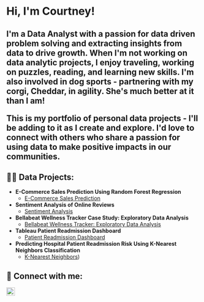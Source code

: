 <h1>Hi, I'm Courtney!</h1>
<h2>I'm a Data Analyst with a passion for data driven problem solving and extracting insights from data to drive growth. When I'm not working on data analytic projects, I enjoy traveling, working on puzzles, reading, and learning new skills. I'm also involved in dog sports - partnering with my corgi, Cheddar, in agility. She's much better at it than I am!

This is my portfolio of personal data projects - I'll be adding to it as I create and explore. I'd love to connect with others who share a passion for using data to make positive impacts in our communities.</h2>

<h2>👨‍💻 Data Projects:</h2>

- <b>E-Commerce Sales Prediction Using Random Forest Regression</b>
  - [E-Commerce Sales Prediction](https://github.com/cfuller19/cfuller19-e-commerce-sales-prediction)
- <b>Sentiment Analysis of Online Reviews</b>
  - [Sentiment Analysis](https://github.com/cfuller19/cfuller19-sentiment-analysis)
- <b> Bellabeat Wellness Tracker Case Study: Exploratory Data Analysis</b>
  - [Bellabeat Wellness Tracker: Exploratory Data Analysis](https://github.com/cfuller19/google_DA_capstone)
- <b>Tableau Patient Readmission Dashboard</b>
  - [Patient Readmission Dashboard](https://public.tableau.com/views/PatientReadmissionDashboard_17044112502620/PatientReadmission?:language=en-US&:sid=&:redirect=auth&:display_count=n&:origin=viz_share_link)
- <b>Predicting Hospital Patient Readmission Risk Using K-Nearest Neighbors Classification</b>
  - [K-Nearest Neighbors](https://github.com/cfuller19/knearestneighbors/tree/main))
  


<h2> 🤳 Connect with me:</h2>

[<img align="left" alt="CourtneyKFuller | LinkedIn" width="22px" src="https://cdn.jsdelivr.net/npm/simple-icons@v3/icons/linkedin.svg" />][linkedin]

[linkedin]: https://linkedin.com/in/courtneykfuller

<!--

Here are some ideas to get you started:

- 🔭 I’m currently working on ...
- 🌱 I’m currently learning ...
- 👯 I’m looking to collaborate on ...
- 🤔 I’m looking for help with ...
- 💬 Ask me about ...
- 📫 How to reach me: ...
- 😄 Pronouns: ...
- ⚡ Fun fact: ...
-->
